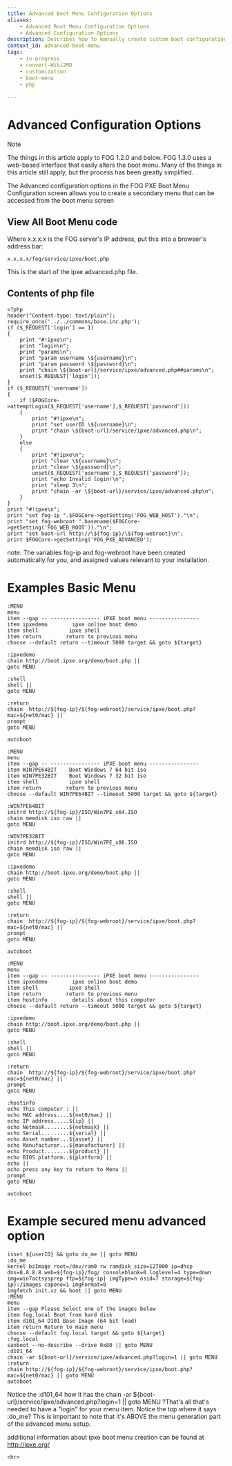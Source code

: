 ```yaml
---
title: Advanced Boot Menu Configuration Options
aliases:
    - Advanced Boot Menu Configuration Options
    - Advanced Configuration Options
description: Describes how to manually create custom boot configurations at the php level
context_id: advanced-boot-menu
tags:
    - in-progress
    - convert-Wiki2MD
    - customization
    - boot-menu
    - php
    
---
```


# Advanced Configuration Options 


> [!NOTE]
> The things in this article apply to FOG 1.2.0 and below. FOG 1.3.0
uses a web-based interface that easily alters the boot menu. Many of the
things in this article still apply, but the process has been greatly
simplified.


The Advanced configuration options in the FOG PXE Boot Menu
Configuration screen allows you to create a secondary menu that can be
accessed from the boot menu screen

## View All Boot Menu code

Where x.x.x.x is the FOG server\'s IP address, put this into a
browser\'s address bar:

    x.x.x.x/fog/service/ipxe/boot.php

This is the start of the ipxe advanced.php file.

## Contents of php file

    <?php
    header("Content-type: text/plain");
    require_once('../../commons/base.inc.php');
    if ($_REQUEST['login'] == 1)
    {
        print "#!ipxe\n";
        print "login\n";
        print "params\n";
        print "param username \${username}\n";
        print "param password \${password}\n";
        print "chain \${boot-url}/service/ipxe/advanced.php##params\n";
        unset($_REQUEST['login']);
    }
    if ($_REQUEST['username'])
    {
        if ($FOGCore->attemptLogin($_REQUEST['username'],$_REQUEST['password']))
        {   
            print "#!ipxe\n";
            print "set userID \${username}\n";
            print "chain \${boot-url}/service/ipxe/advanced.php\n";
        }   
        else
        {   
            print "#!ipxe\n";
            print "clear \${username}\n";
            print "clear \${password}\n";
            unset($_REQUEST['username'],$_REQUEST['password']);
            print "echo Invalid login!\n";
            print "sleep 3\n";
            print "chain -ar \${boot-url}/service/ipxe/advanced.php\n";
        }   
    }
    print "#!ipxe\n";
    print "set fog-ip ".$FOGCore->getSetting('FOG_WEB_HOST')."\n";
    print "set fog-webroot ".basename($FOGCore->getSetting('FOG_WEB_ROOT'))."\n";
    print "set boot-url http://\${fog-ip}/\${fog-webroot}\n";
    print $FOGCore->getSetting('FOG_PXE_ADVANCED');                                            

note: The variables fog-ip and fog-webroot have been created
automatically for you, and assigned values relevant to your
installation.

# Examples Basic Menu

    :MENU
    menu
    item --gap -- ---------------- iPXE boot menu ----------------
    item ipxedemo        ipxe online boot demo
    item shell          ipxe shell
    item return        return to previous menu
    choose --default return --timeout 5000 target && goto ${target}
     
    :ipxedemo
    chain http://boot.ipxe.org/demo/boot.php ||
    goto MENU
     
    :shell
    shell ||
    goto MENU
     
    :return
    chain  http://${fog-ip}/${fog-webroot}/service/ipxe/boot.php?mac=${net0/mac} ||
    prompt
    goto MENU
     
    autoboot

    :MENU
    menu
    item --gap -- ---------------- iPXE boot menu ----------------
    item WIN7PE64BIT    Boot Windows 7 64 bit iso
    item WIN7PE32BIT    Boot Windows 7 32 bit iso
    item shell          ipxe shell
    item return        return to previous menu
    choose --default WIN7PE64BIT --timeout 5000 target && goto ${target}
     
    :WIN7PE64BIT
    initrd http://${fog-ip}/ISO/Win7PE_x64.ISO
    chain memdisk iso raw ||
    goto MENU
     
    :WIN7PE32BIT
    initrd http://${fog-ip}/ISO/Win7PE_x86.ISO
    chain memdisk iso raw ||
    goto MENU
     
    :ipxedemo
    chain http://boot.ipxe.org/demo/boot.php ||
    goto MENU
     
    :shell
    shell ||
    goto MENU
     
    :return
    chain  http://${fog-ip}/${fog-webroot}/service/ipxe/boot.php?mac=${net0/mac} ||
    prompt
    goto MENU
     
    autoboot

    :MENU
    menu
    item --gap -- ---------------- iPXE boot menu ----------------
    item ipxedemo        ipxe online boot demo
    item shell          ipxe shell
    item return        return to previous menu
    item hostinfo        details about this computer
    choose --default return --timeout 5000 target && goto ${target}
     
    :ipxedemo
    chain http://boot.ipxe.org/demo/boot.php ||
    goto MENU
     
    :shell
    shell ||
    goto MENU
     
    :return
    chain  http://${fog-ip}/${fog-webroot}/service/ipxe/boot.php?mac=${net0/mac} ||
    prompt
    goto MENU
     
    :hostinfo
    echo This computer : ||
    echo MAC address....${net0/mac} ||
    echo IP address.....${ip} ||
    echo Netmask........${netmask} ||
    echo Serial.........${serial} ||
    echo Asset number...${asset} ||
    echo Manufacturer...${manufacturer} ||
    echo Product........${product} ||
    echo BIOS platform..${platform} ||
    echo ||
    echo press any key to return to Menu ||
    prompt
    goto MENU
     
    autoboot

# Example secured menu advanced option

    isset ${userID} && goto do_me || goto MENU
    :do_me
    kernel bzImage root=/dev/ram0 rw ramdisk_size=127000 ip=dhcp dns=8.8.8.8 web=${fog-ip}/fog/ consoleblank=0 loglevel=4 type=down img=win7actsysprep ftp=${fog-ip} imgType=n osid=7 storage=${fog-ip}:/images capone=1 imgFormat=0
    imgfetch init.xz && boot || goto MENU
    :MENU
    menu
    item --gap Please Select one of the images below
    item fog.local Boot from hard disk
    item d101_64 D101 Base Image (64 bit load)
    item return Return to main menu
    choose --default fog.local target && goto ${target}
    :fog.local
    sanboot --no-describe --drive 0x80 || goto MENU
    :d101_64
    chain -ar ${boot-url}/service/ipxe/advanced.php?login=1 || goto MENU
    :return
    chain http://${fog-ip}/${fog-webroot}/service/ipxe/boot.php?mac=${net0/mac} || goto MENU
    autoboot

Notice the :d101_64 how it has the chain -ar
\${boot-url}/service/ipxe/advanced.php?login=1 \|\| goto MENU ?That\'s
all that\'s needed to have a \"login\" for your menu item. Notice the
top where it says :do_me? This is important to note that it\'s ABOVE the
menu generation part of the advanced menu setup.

additional information about ipxe boot menu creation can be found at
<http://ipxe.org/>

```{=html}
<hr>
```
